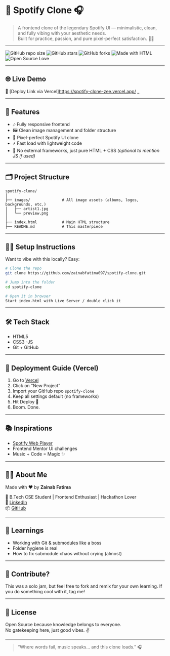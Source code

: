# 🎵 Spotify Clone 🎧

> A frontend clone of the legendary Spotify UI — minimalistic, clean, and fully vibing with your aesthetic needs.  
> Built for practice, passion, and pure pixel-perfect satisfaction. 🧠💚

---

![GitHub repo size](https://img.shields.io/github/repo-size/zainabfatima097/spotify-clone?style=flat-square)
![GitHub stars](https://img.shields.io/github/stars/zainabfatima097/spotify-clone?style=flat-square)
![GitHub forks](https://img.shields.io/github/forks/zainabfatima097/spotify-clone?style=flat-square)
![Made with HTML](https://img.shields.io/badge/Made%20with-HTML-orange?style=flat-square)
![Open Source Love](https://img.shields.io/badge/Open%20Source-%F0%9F%92%9A-green?style=flat-square)

---

## 🌐 Live Demo

📡 [Deploy Link via Vercel]https://spotify-clone-zee.vercel.app/ 
_

---

## 🧾 Features

- 🎶 Fully responsive frontend
- 🖼️ Clean image management and folder structure
- 🎨 Pixel-perfect Spotify UI clone
- ⚡ Fast load with lightweight code
- 🚫 No external frameworks, just pure HTML + CSS *(optional to mention JS if used)*

---

## 🗂️ Project Structure

```
spotify-clone/
│
├── images/              # All image assets (albums, logos, backgrounds, etc.)
│   ├── artist1.jpg
│   └── preview.png
│
├── index.html           # Main HTML structure
├── README.md            # This masterpiece
```

---

## 🧑‍💻 Setup Instructions

Want to vibe with this locally? Easy:

```bash
# Clone the repo
git clone https://github.com/zainabfatima097/spotify-clone.git

# Jump into the folder
cd spotify-clone

# Open it in browser
Start index.html with Live Server / double click it
```

---

## 🛠️ Tech Stack

- HTML5
- CSS3
-JS
- Git + GitHub

---

## 🚀 Deployment Guide (Vercel)

1. Go to [Vercel](https://vercel.com/)
2. Click on “New Project”
3. Import your GitHub repo `spotify-clone`
4. Keep all settings default (no frameworks)
5. Hit Deploy 🚀
6. Boom. Done.

---

## 📚 Inspirations

- [Spotify Web Player](https://open.spotify.com/)
- Frontend Mentor UI challenges
- Music + Code = Magic ✨

---

## 🙋‍♀️ About Me

Made with ❤️ by **Zainab Fatima**

📌 B.Tech CSE Student | Frontend Enthusiast | Hackathon Lover  
🔗 [LinkedIn](https://www.linkedin.com/in/zainabfatima23)  
📦 [GitHub](https://github.com/zainabfatima097)

---

## 🧠 Learnings

- Working with Git & submodules like a boss
- Folder hygiene is real
- How to fix submodule chaos without crying (almost)

---

## 🤝 Contribute?

This was a solo jam, but feel free to fork and remix for your own learning. If you do something cool with it, tag me!

---

## 📜 License

Open Source because knowledge belongs to everyone.  
No gatekeeping here, just good vibes. ✌️

---

> “Where words fail, music speaks... and this clone loads.” 🎧  
